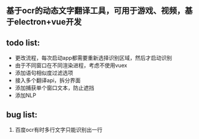 ## 基于ocr的动态文字翻译工具，可用于游戏、视频，基于electron+vue开发  


## todo list:
- 更改流程，每次启动app都需要重新选择识别区域，然后才启动识别
- 由于不同窗口在不同渲染进程，考虑不使用vuex
- 添加语句相似度过滤选项
- 接入多个翻译api，拆分界面
- 添加捕获单个窗口文本，防止遮挡
- 添加NLP

## bug list:
1. 百度ocr有时多行文字只能识别出一行
